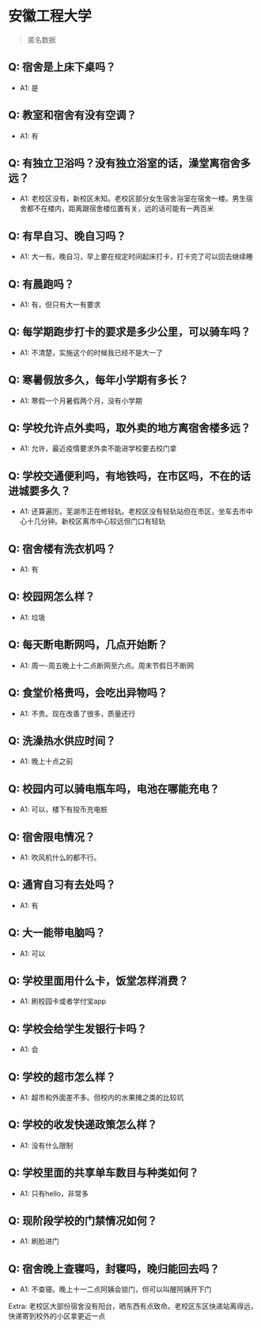 # 安徽工程大学

> 匿名数据

## Q: 宿舍是上床下桌吗？

- A1: 是

## Q: 教室和宿舍有没有空调？

- A1: 有

## Q: 有独立卫浴吗？没有独立浴室的话，澡堂离宿舍多远？

- A1: 老校区没有，新校区未知。老校区部分女生宿舍浴室在宿舍一楼。男生宿舍都不在楼内，距离跟宿舍楼位置有关，远的话可能有一两百米

## Q: 有早自习、晚自习吗？

- A1: 大一有。晚自习，早上要在规定时间起床打卡，打卡完了可以回去继续睡

## Q: 有晨跑吗？

- A1: 有，但只有大一有要求

## Q: 每学期跑步打卡的要求是多少公里，可以骑车吗？

- A1: 不清楚，实施这个的时候我已经不是大一了

## Q: 寒暑假放多久，每年小学期有多长？

- A1: 寒假一个月暑假两个月，没有小学期

## Q: 学校允许点外卖吗，取外卖的地方离宿舍楼多远？

- A1: 允许，最近疫情要求外卖不能进学校要去校门拿

## Q: 学校交通便利吗，有地铁吗，在市区吗，不在的话进城要多久？

- A1: 还算遍历，芜湖市正在修轻轨。老校区没有轻轨站但在市区，坐车去市中心十几分钟。新校区离市中心较远但门口有轻轨

## Q: 宿舍楼有洗衣机吗？

- A1: 有

## Q: 校园网怎么样？

- A1: 垃圾

## Q: 每天断电断网吗，几点开始断？

- A1: 周一-周五晚上十二点断网至六点。周末节假日不断网

## Q: 食堂价格贵吗，会吃出异物吗？

- A1: 不贵。现在改善了很多，质量还行

## Q: 洗澡热水供应时间？

- A1: 晚上十点之前

## Q: 校园内可以骑电瓶车吗，电池在哪能充电？

- A1: 可以，楼下有投币充电桩

## Q: 宿舍限电情况？

- A1: 吹风机什么的都不行。

## Q: 通宵自习有去处吗？

- A1: 有

## Q: 大一能带电脑吗？

- A1: 可以

## Q: 学校里面用什么卡，饭堂怎样消费？

- A1: 刷校园卡或者学付宝app

## Q: 学校会给学生发银行卡吗？

- A1: 会

## Q: 学校的超市怎么样？

- A1: 超市和外面差不多。但校内的水果摊之类的比较坑

## Q: 学校的收发快递政策怎么样？

- A1: 没有什么限制

## Q: 学校里面的共享单车数目与种类如何？

- A1: 只有hello，非常多

## Q: 现阶段学校的门禁情况如何？

- A1: 刷脸进门

## Q: 宿舍晚上查寝吗，封寝吗，晚归能回去吗？

- A1: 不查寝。晚上十一二点阿姨会锁门，但可以叫醒阿姨开下门

Extra: 老校区大部份宿舍没有阳台，晒东西有点致命。老校区东区快递站离得远，快递寄到校外的小区拿更近一点